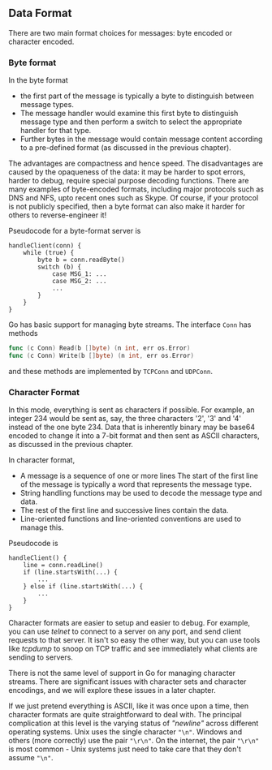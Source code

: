 ## Data Format

There are two main format choices for messages: byte encoded or character encoded.

### Byte format

In the byte format

* the first part of the message is typically a byte to distinguish between message types.
* The message handler would examine this first byte to distinguish message type and then perform a switch to select the appropriate handler for that type.
* Further bytes in the message would contain message content according to a pre-defined format (as discussed in the previous chapter).

The advantages are compactness and hence speed. The disadvantages are caused by the opaqueness of the data: it may be harder to spot errors, harder to debug, require special purpose decoding functions. There are many examples of byte-encoded formats, including major protocols such as DNS and NFS, upto recent ones such as Skype. Of course, if your protocol is not publicly specified, then a byte format can also make it harder for others to reverse-engineer it!

Pseudocode for a byte-format server is

    handleClient(conn) {
        while (true) {
            byte b = conn.readByte()
            switch (b) {
                case MSG_1: ...
                case MSG_2: ...
                ...
            }
        }
    }

Go has basic support for managing byte streams. The interface `Conn` has methods

```go
func (c Conn) Read(b []byte) (n int, err os.Error)
func (c Conn) Write(b []byte) (n int, err os.Error)
```


and these methods are implemented by `TCPConn` and `UDPConn`. 

### Character Format

In this mode, everything is sent as characters if possible. For example, an integer 234 would be sent as, say, the three characters '2', '3' and '4' instead of the one byte 234. Data that is inherently binary may be base64 encoded to change it into a 7-bit format and then sent as ASCII characters, as discussed in the previous chapter.

In character format,

* A message is a sequence of one or more lines
The start of the first line of the message is typically a word that represents the message type.
* String handling functions may be used to decode the message type and data.
* The rest of the first line and successive lines contain the data.
* Line-oriented functions and line-oriented conventions are used to manage this.

Pseudocode is

    handleClient() {
        line = conn.readLine()
        if (line.startsWith(...) {
            ...
        } else if (line.startsWith(...) {
            ...
        }
    }

Character formats are easier to setup and easier to debug. For example, you can use *telnet* to connect to a server on any port, and send client requests to that server. It isn't so easy the other way, but you can use tools like *tcpdump* to snoop on TCP traffic and see immediately what clients are sending to servers.

There is not the same level of support in Go for managing character streams. There are significant issues with character sets and character encodings, and we will explore these issues in a later chapter.

If we just pretend everything is ASCII, like it was once upon a time, then character formats are quite straightforward to deal with. The principal complication at this level is the varying status of *"newline"* across different operating systems. Unix uses the single character `"\n"`. Windows and others (more correctly) use the pair `"\r\n"`. On the internet, the pair `"\r\n"` is most common - Unix systems just need to take care that they don't assume `"\n"`. 
